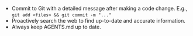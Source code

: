 - Commit to Git with a detailed message after making a code change. E.g., `git add <files> && git commit -m "..."`
- Proactively search the web to find up-to-date and accurate information.
- Always keep AGENTS.md up to date.
